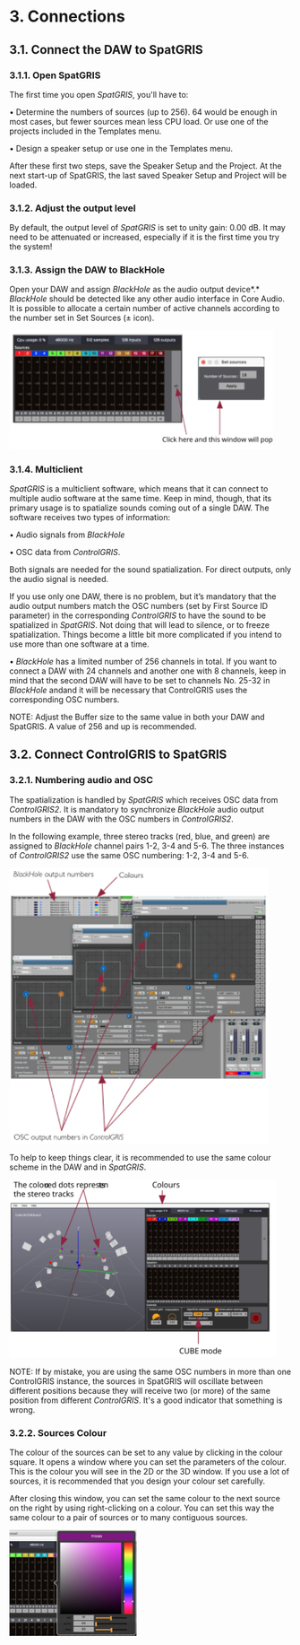 # 3. Connections

## 3.1. Connect the DAW to SpatGRIS

### 3.1.1. Open SpatGRIS

The first time you open *SpatGRIS*, you'll have to:

• Determine the numbers of sources (up to 256). 64 would be enough in
most cases, but fewer sources mean less CPU load. Or use one of the
projects included in the Templates menu.

• Design a speaker setup or use one in the Templates menu.

After these first two steps, save the Speaker Setup and the Project. At
the next start-up of SpatGRIS, the last saved Speaker Setup and Project
will be loaded.

### 3.1.2. Adjust the output level

By default, the output level of *SpatGRIS* is set to unity gain: 0.00
dB. It may need to be attenuated or increased, especially if it is the
first time you try the system!

### 3.1.3. Assign the DAW to BlackHole

Open your DAW and assign *BlackHole* as the audio output device*.*
*BlackHole* should be detected like any other audio interface in Core
Audio. It is possible to allocate a certain number of active channels
according to the number set in Set Sources (± icon).

<img src="./media-en/media/image13.png"
style="width:4.90635in;height:2.2in" />

### 3.1.4. Multiclient

*SpatGRIS* is a multiclient software, which means that it can connect to
multiple audio software at the same time. Keep in mind, though, that its
primary usage is to spatialize sounds coming out of a single DAW. The
software receives two types of information:

• Audio signals from *BlackHole*

• OSC data from *ControlGRIS*.

Both signals are needed for the sound spatialization. For direct
outputs, only the audio signal is needed.

If you use only one DAW, there is no problem, but it’s mandatory that
the audio output numbers match the OSC numbers (set by First Source ID
parameter) in the corresponding *ControlGRIS* to have the sound to be
spatialized in *SpatGRIS*. Not doing that will lead to silence, or to
freeze spatialization. Things become a little bit more complicated if
you intend to use more than one software at a time.

• *BlackHole* has a limited number of 256 channels in total. If you want
to connect a DAW with 24 channels and another one with 8 channels, keep
in mind that the second DAW will have to be set to channels No. 25-32 in
*BlackHole* andand it will be necessary that ControlGRIS uses the
corresponding OSC numbers.

NOTE: Adjust the Buffer size to the same value in both your DAW and
SpatGRIS. A value of 256 and up is recommended.

## 3.2. Connect ControlGRIS to SpatGRIS

### 3.2.1. Numbering audio and OSC

The spatialization is handled by *SpatGRIS* which receives OSC data from
*ControlGRIS2*. It is mandatory to synchronize *BlackHole* audio output
numbers in the DAW with the OSC numbers in *ControlGRIS2*.

In the following example, three stereo tracks (red, blue, and green) are
assigned to *BlackHole* channel pairs 1-2, 3-4 and 5-6. The three
instances of *ControlGRIS2* use the same OSC numbering: 1-2, 3-4 and
5-6.

<img src="./media-en/media/image14.png"
style="width:4.82117in;height:5.12in" />

To help to keep things clear, it is recommended to use the same colour
scheme in the DAW and in *SpatGRIS*.

<img src="./media-en/media/image15.png"
style="width:4.98084in;height:3.3in" />

NOTE: If by mistake, you are using the same OSC numbers in more than one
ControlGRIS instance, the sources in SpatGRIS will oscillate between
different positions because they will receive two (or more) of the same
position from different *ControlGRIS*. It's a good indicator that
something is wrong.

### 3.2.2. Sources Colour

The colour of the sources can be set to any value by clicking in the
colour square. It opens a window where you can set the parameters of the
colour. This is the colour you will see in the 2D or the 3D window. If
you use a lot of sources, it is recommended that you design your colour
set carefully.

After closing this window, you can set the same colour to the next
source on the right by using right-clicking on a colour. You can set
this way the same colour to a pair of sources or to many contiguous
sources.

<img src="./media-en/media/image16.jpg"
style="width:2.3622in;height:1.9685in" />
